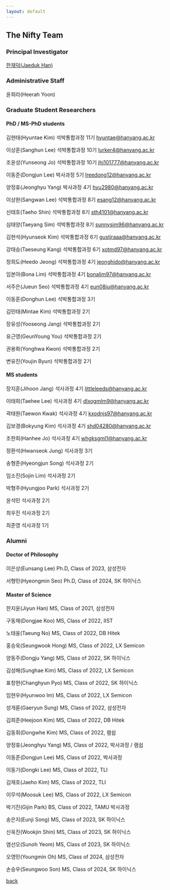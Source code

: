 ```yaml
---
layout: default
---
```


## The Nifty Team

### Principal Investigator
[한재덕(Jaeduk Han)](./people/1_jaedukhan.html)


### Administrative Staff

윤희라(Heerah Yoon)


### Graduate Student Researchers

#### PhD / MS-PhD students

김현태(Hyuntae Kim) 석박통합과정 11기 hyuntae@hanyang.ac.kr

이상훈(Sanghun Lee) 석박통합과정 10기 lurker4@hanyang.ac.kr

조윤성(Yunseong Jo) 석박통합과정 10기 jhj101777@hanyang.ac.kr

이동준(Dongjun Lee) 박사과정 5기 lreedong12@hanyang.ac.kr

양정휴(Jeonghyu Yang) 박사과정 4기 hyu2980@hanyang.ac.kr

이상완(Sangwan Lee) 석박통합과정 8기 esang12@hanyang.ac.kr

신태호(Taeho Shin) 석박통합과정 8기 sth4101@hanyang.ac.kr

심태양(Taeyang Sim) 석박통합과정 8기 sunnysim96@hanyang.ac.kr

김현석(Hyunseok Kim) 석박통합과정 6기 gustjraaa@hanyang.ac.kr

강태승(Taeseung Kang) 석박통합과정 6기 xotmd97@hanyang.ac.kr

정희도(Heedo Jeong) 석박통합과정 4기 jeonghido@hanyang.ac.kr

임본아(Bona Lim) 석박통합과정 4기 bonalim97@hanyang.ac.kr

서주은(Jueun Seo) 석박통합과정 4기 eun08ju@hanyang.ac.kr

이동훈(Donghun Lee) 석박통합과정 3기

김민태(Mintae Kim) 석박통합과정 2기

장유성(Yooseong Jang) 석박통합과정 2기

유근영(GeunYoung You) 석박통합과정 2기

권용화(Yonghwa Kwon) 석박통합과정 2기

변유진(Youjin Byun) 석박통합과정 2기

#### MS students

장지훈(Jihoon Jang) 석사과정 4기 littleleeds@hanyang.ac.kr

이태희(Taehee Lee) 석사과정 4기 dlxogmlm9@hanyang.ac.kr

곽태원(Taewon Kwak) 석사과정 4기 kxodnjs97@hanyang.ac.kr

김보경(Bokyung Kim) 석사과정 4기 shd04280@hanyang.ac.kr

조한희(Hanhee Jo) 석사과정 4기 whgksgml1@hanyang.ac.kr

정환석(Hwanseok Jung) 석사과정 3기

송형준(Hyeongjun Song) 석사과정 2기

임소진(Sojin Lim) 석사과정 2기

박형주(Hyungjoo Park) 석사과정 2기

윤석민 석사과정 2기

최우진 석사과정 2기

최준영 석사과정 1기

### Alumni

#### Doctor of Philosophy

이은상(Eunsang Lee) Ph.D, Class of 2023, 삼성전자

서형민(Hyeongmin Seo) Ph.D, Class of 2024, SK 하이닉스

#### Master of Science

한지윤(Jiyun Han) MS, Class of 2021, 삼성전자

구동재(Dongjae Koo) MS, Class of 2022, IIST

노태웅(Taeung No) MS, Class of 2022, DB Hitek

홍승욱(Seungwook Hong) MS, Class of 2022, LX Semicon

양동주(Dongju Yang) MS, Class of 2022, SK 하이닉스

김성해(Sunghae Kim) MS, Class of 2022, LX Semicon

표창현(Changhyun Pyo) MS, Class of 2022, SK 하이닉스

임현우(Hyunwoo Im) MS, Class of 2022, LX Semicon

성개륜(Gaeryun Sung) MS, Class of 2022, 삼성전자

김희준(Heejoon Kim) MS, Class of 2022, DB Hitek

김동휘(Dongwhe Kim) MS, Class of 2022, 램쉽

양정휴(Jeonghyu Yang) MS, Class of 2022, 박사과정 / 램쉽

이동준(Dongjun Lee) MS, Class of 2022, 박사과정

이동기(Dongki Lee) MS, Class of 2022, TLI

김재호(Jaeho Kim) MS, Class of 2022, TLI

이무석(Moosuk Lee) MS, Class of 2022, LX Semicon

박기진(Gijin Park) BS, Class of 2022, TAMU 박사과정

송은지(Eunji Song) MS, Class of 2023, SK 하이닉스

신욱진(Wookjin Shin) MS, Class of 2023, SK 하이닉스

염선오(Sunoh Yeom) MS, Class of 2023, SK 하이닉스

오영민(Youngmin Oh) MS, Class of 2024, 삼성전자

손승우(Seungwoo Son) MS, Class of 2024, SK 하이닉스



[back](./)
